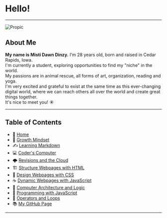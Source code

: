 # Hello!

_____

![Propic](https://bit.ly/3rj8d4L)

## About Me 
**My name is Misti Dawn Dinzy.** I'm 28 years old, born and raised in Cedar Rapids, Iowa.   
I'm currently a student, exploring opportunities to find my \"niche" in the world.   
My passions are in animal rescue, all forms of art, organization, reading and yoga.  
I'm very excited and grateful to exist at the same time as this ever-changing digital world, where we can reach others all over the world and create great things together.   
It's nice to meet you! ☀️

 _____
 
## **Table of Contents**
- 🏡 [Home](/README.md)
- 💭 [Growth Mindset](/growthmindset.md)
- ✍️ [Learning Markdown](/learningmarkdown.md)
- 💻 [Coder's Computer](/coderscomputer.md)
- 🌩️ [Revisions and the Cloud](/.md)
- 🏗️ [Structure Webpages with HTML](/.md)
- 🎨 [Design Webpages with CSS](/.md)
- ☕ [Dynamic Webpages with JavaScript](/.md)
- 🧮 [Computer Architecture and Logic](/.md)
- 🌵 [Programming with JavaScript](/.md)
- 🤖 [Operators and Loops](/.md)
- 📚 [My GitHub Page](https://github.com/mistidinzy)

_____
